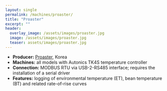 ```yaml
---
layout: single
permalink: /machines/proaster/
title: "Proaster"
excerpt: ""
header:
  overlay_image: /assets/images/proaster.jpg
  image: /assets/images/proaster.jpg
  teaser: assets/images/proaster.jpg
---
```

* __Producer:__ [Proaster](http://proaster.coffee), Korea
* __Machines:__ all models with Autonics TK4S temperature controller
* __Connection:__ MODBUS RTU via USB-2-RS485 interface; requires the installation of a serial driver
* __Features:__ logging of environmental temperature (ET), bean temperature (BT) and related rate-of-rise curves